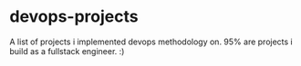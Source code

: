 # devops-projects
A list of projects i implemented devops methodology on. 95% are projects i build as a fullstack engineer. :)
